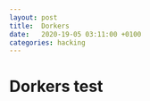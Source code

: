 ```yaml
---
layout: post
title:  Dorkers
date:   2020-19-05 03:11:00 +0100
categories: hacking
---
```


# Dorkers test
